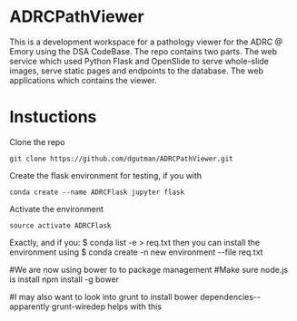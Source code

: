 ADRCPathViewer
=====================
This is a development workspace for a pathology viewer for the ADRC @ Emory using the DSA CodeBase. The repo contains two parts. The web service which used Python Flask and OpenSlide to serve whole-slide images, serve static pages and endpoints to the database. The web applications which contains the viewer.

Instuctions
=====================
Clone the repo

    git clone https://github.com/dgutman/ADRCPathViewer.git

Create the flask environment for testing, if you with

    conda create --name ADRCFlask jupyter flask

Activate the environment

    source activate ADRCFlask

Exactly, and if you:
$ conda list -e > req.txt
then you can install the environment using
$ conda create -n new environment --file req.txt

#We are now using bower to to package management
#Make sure node.js is install
npm install -g bower



#I may also want to look into grunt to install bower dependencies-- apparently grunt-wiredep helps with this
